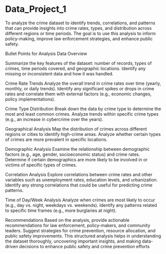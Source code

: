 # Data_Project_1
To analyze the crime dataset to identify trends, correlations, and patterns that can provide insights into crime rates, types, and distribution across different regions or time periods. The goal is to use this analysis to inform policy-making, improve law enforcement strategies, and enhance public safety.

Bullet Points for Analysis
Data Overview

Summarize the key features of the dataset: number of records, types of crimes, time periods covered, and geographic locations.
Identify any missing or inconsistent data and how it was handled.

Crime Rate Trends
Analyze the overall trend in crime rates over time (yearly, monthly, or daily trends).
Identify any significant spikes or drops in crime rates and correlate them with external factors (e.g., economic changes, policy implementations).

Crime Type Distribution
Break down the data by crime type to determine the most and least common crimes.
Analyze trends within specific crime types (e.g., an increase in cybercrime over the years).

Geographical Analysis
Map the distribution of crimes across different regions or cities to identify high-crime areas.
Analyze whether certain types of crimes are more prevalent in specific locations.

Demographic Analysis
Examine the relationship between demographic factors (e.g., age, gender, socioeconomic status) and crime rates.
Determine if certain demographics are more likely to be involved in or victims of specific types of crimes.

Correlation Analysis
Explore correlations between crime rates and other variables such as unemployment rates, education levels, and urbanization.
Identify any strong correlations that could be useful for predicting crime patterns.

Time of Day/Week Analysis
Analyze when crimes are most likely to occur (e.g., day vs. night, weekdays vs. weekends).
Identify any patterns related to specific time frames (e.g., more burglaries at night).

Recommendations
Based on the analysis, provide actionable recommendations for law enforcement, policy-makers, and community leaders.
Suggest strategies for crime prevention, resource allocation, and public safety improvements.
This structured analysis helps in understanding the dataset thoroughly, uncovering important insights, and making data-driven decisions to enhance public safety and crime prevention efforts
